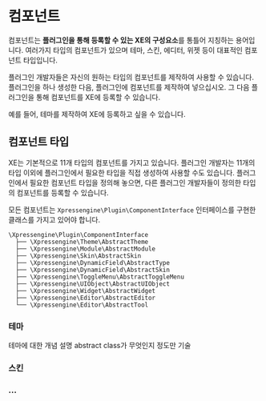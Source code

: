# 컴포넌트

컴포넌트는 **플러그인을 통해 등록할 수 있는 XE의 구성요소**를 통틀어 지칭하는 용어입니다. 여러가지 타입의 컴포넌트가 있으며 테마, 스킨, 에디터, 위젯 등이 대표적인 컴포넌트 타입입니다.

플러그인 개발자들은 자신의 원하는 타입의 컴포넌트를 제작하여 사용할 수 있습니다. 플러그인을 하나 생성한 다음, 플러그인에 컴포넌트를 제작하여 넣으십시오. 그 다음 플러그인을 통해 컴포넌트를 XE에 등록할 수 있습니다. 

예를 들어, 테마를 제작하여 XE에 등록하고 싶을 수 있습니다. 



## 컴포넌트 타입

XE는 기본적으로 11개 타입의 컴포넌트를 가지고 있습니다. 플러그인 개발자는 11개의 타입 이외에 플러그인에서 필요한 타입을 직접 생성하여 사용할 수도 있습니다. 플러그인에서 필요한 컴포넌트 타입을 정의해 놓으면, 다른 플러그인 개발자들이 정의한 타입의 컴포넌트를 등록할 수 있습니다. 

모든 컴포넌트는 `Xpressengine\Plugin\ComponentInterface` 인터페이스를 구현한 클래스를 가지고 있어야 합니다.

```
\Xpressengine\Plugin\ComponentInterface
  ├── \Xpressengine\Theme\AbstractTheme
  ├── \Xpressengine\Module\AbstractModule
  ├── \Xpressengine\Skin\AbstractSkin
  ├── \Xpressengine\DynamicField\AbstractType
  ├── \Xpressengine\DynamicField\AbstractSkin
  ├── \Xpressengine\ToggleMenu\AbstractToggleMenu
  ├── \Xpressengine\UIObject\AbstractUIObject
  ├── \Xpressengine\Widget\AbstractWidget
  ├── \Xpressengine\Editor\AbstractEditor
  └── \Xpressengine\Editor\AbstractTool
```




### 테마
테마에 대한 개념 설명
abstract class가 무엇인지 정도만 기술

### 스킨


### ...

